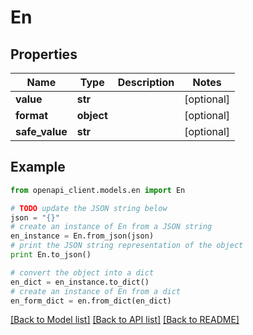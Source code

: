 # En


## Properties

Name | Type | Description | Notes
------------ | ------------- | ------------- | -------------
**value** | **str** |  | [optional] 
**format** | **object** |  | [optional] 
**safe_value** | **str** |  | [optional] 

## Example

```python
from openapi_client.models.en import En

# TODO update the JSON string below
json = "{}"
# create an instance of En from a JSON string
en_instance = En.from_json(json)
# print the JSON string representation of the object
print En.to_json()

# convert the object into a dict
en_dict = en_instance.to_dict()
# create an instance of En from a dict
en_form_dict = en.from_dict(en_dict)
```
[[Back to Model list]](../README.md#documentation-for-models) [[Back to API list]](../README.md#documentation-for-api-endpoints) [[Back to README]](../README.md)



